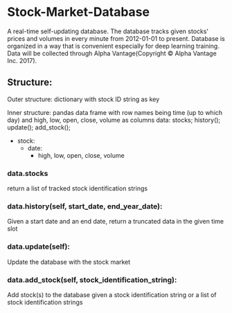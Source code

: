 # Stock-Market-Database

A real-time self-updating database. The database tracks given stocks' prices and volumes in every minute from 2012-01-01 to present. Database is organized in a way that is convenient especially for deep learning training. Data will be collected through Alpha Vantage(Copyright © Alpha Vantage Inc. 2017). 

## Structure:
Outer structure: dictionary with stock ID string as key

Inner structure: pandas data frame with row names being time (up to which day) and high, low, open, close, volume as columns
data: stocks; history(); update(); add_stock();
- stock: 
  - date:
    - high, low, open, close, volume

### data.stocks
return a list of tracked stock identification strings

### data.history(self, start_date, end_year_date):
Given a start date and an end date, return a truncated data in the given time slot

### data.update(self):
Update the database with the stock market

### data.add_stock(self, stock_identification_string):
Add stock(s) to the database given a stock identification string or a list of stock identification strings

